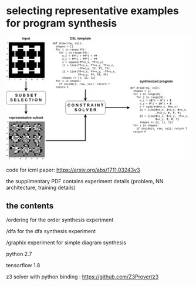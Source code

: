 # selecting representative examples for program synthesis

![alt text](https://raw.githubusercontent.com/evanthebouncy/icml2018_selecting_representative_examples/master/pictures/synthesis_pipeline.png)

code for icml paper: https://arxiv.org/abs/1711.03243v3

the supplimentary PDF contains experiment details (problem, NN architecture, training details)

## the contents

/ordering for the order synthesis experiment

/dfa for the dfa synthesis experiment

/graphix experiment for simple diagram synthesis

python 2.7

tensorflow 1.8

z3 solver with python binding : https://github.com/Z3Prover/z3


